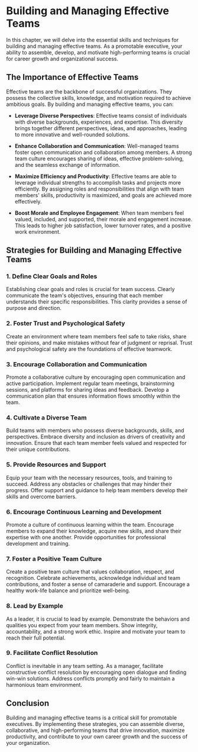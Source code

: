Building and Managing Effective Teams
=================================================

In this chapter, we will delve into the essential skills and techniques for building and managing effective teams. As a promotable executive, your ability to assemble, develop, and motivate high-performing teams is crucial for career growth and organizational success.

The Importance of Effective Teams
---------------------------------

Effective teams are the backbone of successful organizations. They possess the collective skills, knowledge, and motivation required to achieve ambitious goals. By building and managing effective teams, you can:

* **Leverage Diverse Perspectives**: Effective teams consist of individuals with diverse backgrounds, experiences, and expertise. This diversity brings together different perspectives, ideas, and approaches, leading to more innovative and well-rounded solutions.

* **Enhance Collaboration and Communication**: Well-managed teams foster open communication and collaboration among members. A strong team culture encourages sharing of ideas, effective problem-solving, and the seamless exchange of information.

* **Maximize Efficiency and Productivity**: Effective teams are able to leverage individual strengths to accomplish tasks and projects more efficiently. By assigning roles and responsibilities that align with team members' skills, productivity is maximized, and goals are achieved more effectively.

* **Boost Morale and Employee Engagement**: When team members feel valued, included, and supported, their morale and engagement increase. This leads to higher job satisfaction, lower turnover rates, and a positive work environment.

Strategies for Building and Managing Effective Teams
----------------------------------------------------

### 1. Define Clear Goals and Roles

Establishing clear goals and roles is crucial for team success. Clearly communicate the team's objectives, ensuring that each member understands their specific responsibilities. This clarity provides a sense of purpose and direction.

### 2. Foster Trust and Psychological Safety

Create an environment where team members feel safe to take risks, share their opinions, and make mistakes without fear of judgment or reprisal. Trust and psychological safety are the foundations of effective teamwork.

### 3. Encourage Collaboration and Communication

Promote a collaborative culture by encouraging open communication and active participation. Implement regular team meetings, brainstorming sessions, and platforms for sharing ideas and feedback. Develop a communication plan that ensures information flows smoothly within the team.

### 4. Cultivate a Diverse Team

Build teams with members who possess diverse backgrounds, skills, and perspectives. Embrace diversity and inclusion as drivers of creativity and innovation. Ensure that each team member feels valued and respected for their unique contributions.

### 5. Provide Resources and Support

Equip your team with the necessary resources, tools, and training to succeed. Address any obstacles or challenges that may hinder their progress. Offer support and guidance to help team members develop their skills and overcome barriers.

### 6. Encourage Continuous Learning and Development

Promote a culture of continuous learning within the team. Encourage members to expand their knowledge, acquire new skills, and share their expertise with one another. Provide opportunities for professional development and training.

### 7. Foster a Positive Team Culture

Create a positive team culture that values collaboration, respect, and recognition. Celebrate achievements, acknowledge individual and team contributions, and foster a sense of camaraderie and support. Encourage a healthy work-life balance and prioritize well-being.

### 8. Lead by Example

As a leader, it is crucial to lead by example. Demonstrate the behaviors and qualities you expect from your team members. Show integrity, accountability, and a strong work ethic. Inspire and motivate your team to reach their full potential.

### 9. Facilitate Conflict Resolution

Conflict is inevitable in any team setting. As a manager, facilitate constructive conflict resolution by encouraging open dialogue and finding win-win solutions. Address conflicts promptly and fairly to maintain a harmonious team environment.

Conclusion
----------

Building and managing effective teams is a critical skill for promotable executives. By implementing these strategies, you can assemble diverse, collaborative, and high-performing teams that drive innovation, maximize productivity, and contribute to your own career growth and the success of your organization.
